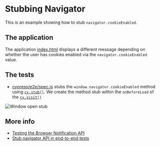 # Stubbing Navigator

This is an example showing how to stub `navigator.cookieEnabled`.

## The application

The application [index.html](index.html) displays a different message depending on whether the user has cookies enabled via the `navigator.cookieEnabled` value.

## The tests

- [cypress/e2e/spec.js](cypress/e2e/spec.js) stubs the `window.navigator.cookieEnabled` method using [`cy.stub()`](https://on.cypress.io/stub). We create the method stub within the `onBeforeLoad` of the [`cy.visit()`](https://on.cypress.io/visit)

![Window open stub](images/navigator-cookie-enabled.png)

## More info

- [Testing the Browser Notification API](https://www.cypress.io/blog/2020/01/24/testing-the-browser-notification-api/)
- [Stub navigator API in end-to-end tests](https://glebbahmutov.com/blog/stub-navigator-api/)
